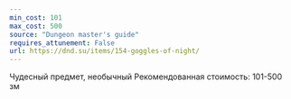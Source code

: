 ```yaml
---
min_cost: 101
max_cost: 500
source: "Dungeon master's guide"
requires_attunement: False
url: https://dnd.su/items/154-goggles-of-night/
---
```


Чудесный предмет, необычный
Рекомендованная стоимость: 101-500 зм